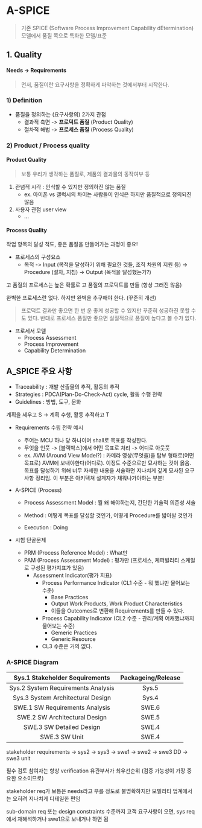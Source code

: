 # A-SPICE
> 기존 SPICE (Software Process Improvement Capability dEtermination) 모델에서 품질 쪽으로 특화한 모델/표준

## 1. Quality

#### Needs -> Requirements
> 먼저, 품질이란 요구사항을 정확하게 파악하는 것에서부터 시작한다.

### 1) Definition

- 품질을 정의하는 (요구사항의) 2가지 관점
  - 결과적 측면 -> **프로덕트 품질** (Product Quality)
  - 절차적 해법 -> **프로세스 품질** (Process Quality)

### 2) Product / Process quality

####  Product Quality

> 보통 우리가 생각하는 품질로, 제품의 결과물의 동작여부 등

1. 관념적 시각 : 인식할 수 있지만 정의하진 않는 품질 
    - ex. 아이폰 vs 갤럭시의 차이는 사람들이 인식은 하지만 품질적으로 정의되진 않음
2. 사용자 관점 user view
    - ...

#### Process Quality

작업 항목의 달성 척도, 좋은 품질을 만들어가는 과정이 중요!

- 프로세스의 구성요소
    - 목적 -> Input (목적을 달성하기 위해 필요한 것들, 조직 차원의 지원 등) -> Procedure (절차, 지침) -> Output (목적을 달성했는가?)

고 품질의 프로세스는 높은 확률로 고 품질의 프로덕트를 만듦 (항상 그러진 않음)

완벽한 프로세스란 없다. 하지만 완벽을 추구해야 한다. (꾸준히 개선)

> 프로덕트 결과만 좋으면 한 번 운 좋게 성공할 수 있지만 꾸준히 성공하진 못할 수도 있다. 반대로 프로세스 품질만 좋으면 실질적으로 품질이 높다고 볼 수가 없다.

- 프로세서 모델
    - Process Assessment
    - Process Improvement
    - Capability Determination

## A_SPICE 주요 사항

- Traceability : 개발 산출물의 추적, 활동의 추적
- Strategies : PDCA(Plan-Do-Check-Act) cycle, 활동 수행 전략
- Guidelines : 방법, 도구, 문화

계획을 세우고 S -> 계획 수행, 활동 추적하고 T

- Requirements 수립 전략 예시
    - 주어는 MCU 하나 당 하나이며 shall로 목표를 작성한다.
    - 무엇을 인풋 -> [블랙박스]에서 어떤 목표로 처리 -> 어디로 아웃풋
    - ex. AVM (Around View Model?) : 카메라 영상(무엇을)을 탑뷰 형태로(어떤 목표로) AVM에 보내야한다(어디로). 이정도 수준으로만 묘사하는 것이 옳음. 목표를 달성하기 위해 너무 자세한 내용을 서술하면 지나치게 깊게 묘사된 요구사항 정리임. 이 부분은 아키텍쳐 설계자가 채워나가야하는 부분!

- A-SPICE (Process)

    - Process Assessment Model : 뭘 왜 해야하는지, 간단한 기술적 의존성 서술

    - Method : 어떻게 목표를 달성할 것인가, 어떻게 Procedure를 밟아발 것인가

    - Execution : Doing

- 시험 단골문제
    - PRM (Process Reference Model) : What만
    - PAM (Process Assessment Model) : 평가만 (프로세스, 케퍼빌리티 스케일로 구성된 평가지표가 있음)
        - Assessment Indicator(평가 지표)
            - Process Performance Indicator (CL1 수준 - 뭐 했냐만 물어보는 수준)
                - Base Practices
                - Output Work Products, Work Product Characteristics
                - 이들을 Outcomes로 변환해 Requirements를 만들 수 있다.
            - Process Capability Indicator (CL2 수준 - 관리/계획 어캐했냐까지 물어보는 수준)
                - Gemeric Practices
                - Generic Resource
            - CL3 수준은 거의 없다.

### A-SPICE Diagram

| Sys.1 Stakeholder Sequirements  | Packageing/Release |
| :-----------------------------: | :----------------: |
| Sys.2 System Requirements Analysis | Sys.5 |
| Sys.3 System Architectural Design | Sys.4 |
| SWE.1 SW Requirements Analysis | SWE.6 |
| SWE.2 SW Architectural Design | SWE.5 |
| SWE.3 SW Detailed Design | SWE.4 |
| SWE.3 SW Unit | SWE.4  |


stakeholder requirements 
-> sys2 -> sys3 -> swe1 -> swe2 -> swe3 DD -> swe3 unit

필수 검토 참여자는 항상 verification 유관부서가 최우선순위 (검증 가능성이 가장 중요한 요소이므로)

stakeholder req가 보통은 needs라고 부를 정도로 불명확하지만 모빌리티 업계에서는 오히려 지나치게 디테일한 편임

sub-domain req 또는 design constraints 수준까지 고객 요구사항이 오면, sys req에서 재해석하거나 swe1으로 보내거나 하면 됨


